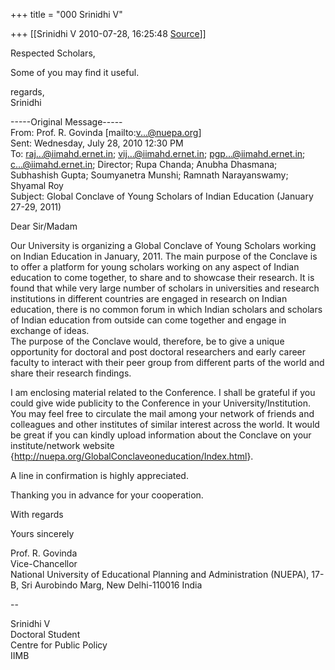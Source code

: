 +++
title = "000 Srinidhi V"

+++
[[Srinidhi V	2010-07-28, 16:25:48 [Source](https://groups.google.com/g/bvparishat/c/z0Rt4AThciU)]]



Respected Scholars,  
  
Some of you may find it useful.  
  
regards,  
Srinidhi  

  
-----Original Message-----  
From: Prof. R. Govinda \[mailto:[v...@nuepa.org]()\]  
Sent: Wednesday, July 28, 2010 12:30 PM  
To: [raj...@iimahd.ernet.in](); [vij...@iimahd.ernet.in](); [pgp...@iimahd.ernet.in](); [c...@iimahd.ernet.in](); Director; Rupa Chanda; Anubha Dhasmana; Subhashish Gupta; Soumyanetra Munshi; Ramnath Narayanswamy; Shyamal Roy  
Subject: Global Conclave of Young Scholars of Indian Education (January 27-29, 2011)  
  
  
Dear Sir/Madam  
  
Our University is organizing a Global Conclave of Young Scholars working on Indian Education in January, 2011. The main purpose of the Conclave is to offer a platform for young scholars working on any aspect
of Indian education to come together, to share and to showcase their research. It is found that while very large number of scholars in universities and research institutions in different countries are engaged in research on Indian education, there is no common forum in which Indian scholars and scholars of Indian education from outside can come together and engage in exchange of ideas.  
The purpose of the Conclave would, therefore, be to give a unique opportunity for doctoral and post doctoral researchers and early career faculty to interact with their peer group from different parts of the world and share their research findings.  
  
I am enclosing material related to the Conference. I shall be grateful if you could give wide publicity to the Conference in your
University/Institution. You may feel free to circulate the mail among your network of friends and colleagues and other institutes of similar interest across the world. It would be great if you can kindly upload
information about the Conclave on your institute/network website {<http://nuepa.org/GlobalConclaveoneducation/Index.html>}.  
  
A line in confirmation is highly appreciated.  
  
Thanking you in advance for your cooperation.  
  
With regards  
  
Yours sincerely  
  
  
Prof. R. Govinda  
Vice-Chancellor  
National University of Educational Planning and Administration (NUEPA),
17-B, Sri Aurobindo Marg, New Delhi-110016 India  
  
--  

Srinidhi V  
Doctoral Student  
Centre for Public Policy  
IIMB  

